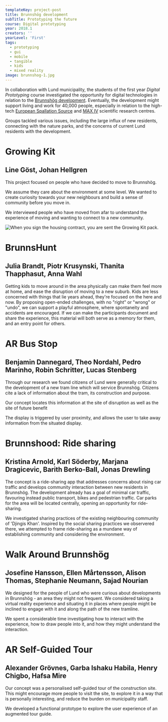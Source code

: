 ```yaml
---
templateKey: project-post
title: Brunnshög development
subTitle: Prototyping the future
course: Digital prototyping
year: 2018.1
creators: ''
yearLevel: 'First'
tags:
  - prototyping
  - gui
  - mobile
  - tangible
  - kids
  - mixed reality
image: brunnshog-1.jpg
---
```


In collaboration with Lund municipality, the students of the first year _Digital Prototyping_ course investigated the opportunity for digital technologies in relation to the [Brunnshög development](https://www.lund.se/brunnshog/). Eventually, the development might support living and work for 40,000 people, especially in relation to the high-tech [European Spallation Source](https://europeanspallationsource.se/) and [MAX IV](https://www.maxiv.lu.se/) scientific research centres.

Groups tackled various issues, including the large influx of new residents, connecting with the nature parks, and the concerns of current Lund residents with the development.

<div className="narrow section">

# Growing Kit
## Line Göst, Johan Hellgren

This project focused on people who have decided to move to Brunnshög.

We assume they care about the environment at some level. We wanted to create curiosity towards your new neighbours and build a sense of community before you move in.

We interviewed people who have moved from afar to understand the experience of moving and wanting to connect to a new community.

![](images/brunnshog-grow-1.jpg 'When you sign the housing contract, you are sent the Growing Kit pack.')

<MauVideo id="0_dd95j8t0" title="Your plant's digital avatar reflects the care you give it" />

<MauVideo id="0_6x5yqrbf" title="The care you give the plant nourishes a digital representation, and you can see other current and future residents plants too - and perhaps be curious about who is looking after them" />

</div>

<div className="narrow section">

# BrunnsHunt
## Julia Brandt, Piotr Krusynski, Thanita Thapphasut, Anna Wahl

Getting kids to move around in the area physically can make them feel more at home, and ease the disruption of moving to a new suburb. Kids are less concerned with things that lie years ahead, they're focused on the here and now. By proposing open-ended challenges, with no "right" or "wrong" or "undo", we can support a playful atmosphere, where spontaneity and accidents are encouraged. If we can make the participants document and share the experience, this material will both serve as a memory for them, and an entry point for others.

<MauVideo id="0_igot6ff5" />

</div>

<div className="narrow section">

# AR Bus Stop
## Benjamin Dannegard, Theo Nordahl, Pedro Marinho, Robin Schritter, Lucas Stenberg

Through our research we found citizens of Lund were generally critical to the development of a new tram line which will service Brunnshög. Citizens cite a lack of information about the tram, its construction and purpose.

Our concept locates this information at the site of disruption as well as the site of future benefit

<MauVideo id="0_oer5ugs4" />

The display is triggered by user proximity, and allows the user to take away information from the situated display.

</div>

<div className="narrow section">

# Brunnshood: Ride sharing
## Kristina Arnold, Karl Söderby, Marjana Dragicevic, Barith Berko-Ball, Jonas Drewling

The concept is a ride-sharing app that addresses concerns about rising car traffic and develops community interaction between new residents in Brunnshög. The development already has a goal of minimal car traffic, favouring instead public transport, bikes and pedestrian traffic. Car parks for the area will be located centrally, opening an opportunity for ride-sharing.

We investigated sharing practices of the existing neighbouring community of 'Djingis Khan'. Inspired by the social sharing practices we observered there, we attempted to frame ride-sharing as a mundane way of establishing community and considering the environment.

<MauVideo id="0_852mdvjf" />

</div>

<div className="narrow section">

# Walk Around Brunnshög
## Josefine Hansson, Ellen Mårtensson, Alison Thomas, Stephanie Neumann, Sajad Nourian

We designed for the people of Lund who were curious about developments in Brunnshög - an area they might not frequent. We considered taking a virtual reality experience and situating it in places where people might be inclined to engage with it and along the path of the new tramline.

We spent a considerable time investigating how to interact with the experience, how to draw people into it, and how they might understand the interaction.

<MauVideo id="0_z0kehlnu" />

</div>

<div className="narrow section">

# AR Self-Guided Tour
## Alexander Grövnes, Garba Ishaku Habila, Henry Chigbo, Hafsa Mire

Our concept was a personalised self-guided tour of the construction site. This might encourage more people to visit the site, to explore it in a way that is personally interesting, and reduce the burden on municipality staff.

We developed a functional prototype to explore the user experience of an augmented tour guide.

<MauVideo id="0_wqkt0a2p" />

</div>
